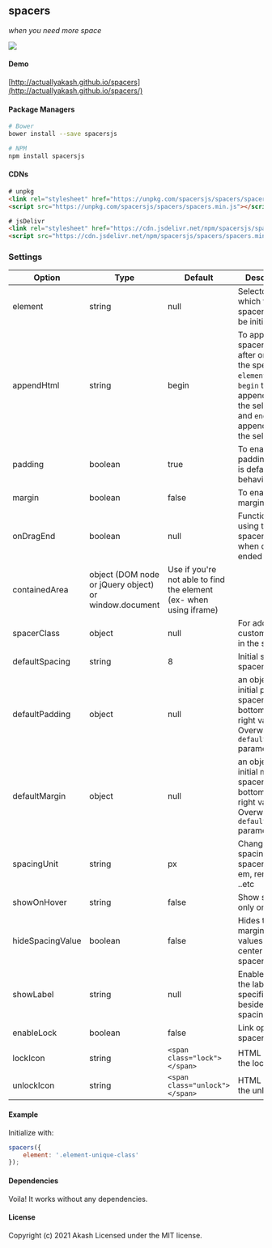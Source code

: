 spacers
-------

[1]: <https://github.com/actuallyakash/spacers>

_when you need more space_

<img src="https://res.cloudinary.com/dmz9bftyk/image/upload/v1625301678/spacers_giwb8b.gif">

#### Demo

[http://actuallyakash.github.io/spacers](http://actuallyakash.github.io/spacers/)

#### Package Managers

```sh
# Bower
bower install --save spacersjs

# NPM
npm install spacersjs
```

#### CDNs

```html
# unpkg
<link rel="stylesheet" href="https://unpkg.com/spacersjs/spacers/spacers.min.css">
<script src="https://unpkg.com/spacersjs/spacers/spacers.min.js"></script>

# jsDelivr
<link rel="stylesheet" href="https://cdn.jsdelivr.net/npm/spacersjs/spacers/spacers.min.css">
<script src="https://cdn.jsdelivr.net/npm/spacersjs/spacers/spacers.min.js"></script>
```

### Settings

**Option**|**Type**|**Default**|**Description**
-----|-----|-----|-----
element|string|null|Selector on which the spacer has to be initialized
appendHtml|string|begin|To append spacer divs after or before the specified `element`. Use `begin` to append before the selector and `end` to append after the selector.
padding|boolean|true|To enable padding, which is default behavior
margin|boolean|false|To enable margin
onDragEnd|boolean|null|Function for using the spacer values when drag is ended
containedArea|object (DOM node or jQuery object) or window.document|Use if you're not able to find the element (ex- when using iframe)
spacerClass|object|null|For adding custom classes in the spacers
defaultSpacing|string|8|Initial starting spacer height.
defaultPadding|object|null|an object with initial padding spacer top, bottom, left, right values. Overwrites the `defaultSpacing` parameter
defaultMargin|object|null|an object with initial margin spacer top, bottom, left, right values. Overwrites the `defaultSpacing` parameter
spacingUnit|string|px|Change default spacing unit of spacers like em, rem, in, cm ..etc
showOnHover|string|false|Show spacers only on hover
hideSpacingValue|boolean|false|Hides the margin/padding values at the center of the spacer
showLabel|string|null|Enable and set the label to specified string beside the spacing value
enableLock|boolean|false|Link opposite spacers
lockIcon|string|```<span class="lock"></span>```|HTML string for the lock icon
unlockIcon|string|```<span class="unlock"></span>```|HTML string for the unlock icon

#### Example

Initialize with:

```javascript
spacers({
    element: '.element-unique-class'
});
 ```

#### Dependencies

Voila! It works without any dependencies.

#### License

Copyright (c) 2021 Akash
Licensed under the MIT license.
